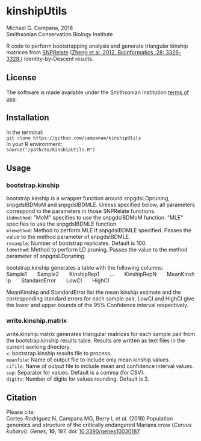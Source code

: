 # kinshipUtils
Michael G. Campana, 2018  
Smithsonian Conservation Biology Institute  

R code to perform bootstrapping analysis and generate triangular kinship matrices from [SNPRelate](https://github.com/zhengxwen/SNPRelate) ([Zheng et al. 2012. Bioinformatics. 28: 3326-3328.](https://academic.oup.com/bioinformatics/article/28/24/3326/245844)) Identity-by-Descent results.  

## License  
The software is made available under the Smithsonian Institution [terms of use](https://www.si.edu/termsofuse).  

## Installation  
In the terminal:  
`git clone https://github.com/campanam/kinshipUtils`  
In your R environment:  
`source("/path/to/kinshipUtils.R")`  

## Usage  
### bootstrap.kinship  
bootstrap.kinship is a wrapper function around snpgdsLDpruning, snpgdsIBDMoM and snpgdsIBDMLE. Unless specified below, all parameters correspond to the parameters in those SNPRelate functions.  
`ibdmethod`: "MoM" specifies to use the snpgdsIBDMoM function. "MLE" specifies to use the snpgdsIBDMLE function.  
`mlemethod`: Method to perform MLE if snpgdsIBDMLE specified. Passes the value to the method parameter of snpgdsIBDMLE.  
`resample`: Number of bootstrap replicates. Default is 100.  
`ldmethod`: Method to perform LD pruning. Passes the value to the method parameter of snpgdsLDpruning.  

bootstrap.kinship generates a table with the following columns:  
Sample1&nbsp;&nbsp;&nbsp;&nbsp;&nbsp;&nbsp;&nbsp;Sample2&nbsp;&nbsp;&nbsp;&nbsp;&nbsp;&nbsp;&nbsp;KinshipRep1&nbsp;&nbsp;&nbsp;&nbsp;&nbsp;&nbsp;&nbsp;...&nbsp;&nbsp;&nbsp;&nbsp;&nbsp;&nbsp;&nbsp;KinshipRepN&nbsp;&nbsp;&nbsp;&nbsp;&nbsp;&nbsp;&nbsp;MeanKinship&nbsp;&nbsp;&nbsp;&nbsp;&nbsp;&nbsp;&nbsp;StandardError&nbsp;&nbsp;&nbsp;&nbsp;&nbsp;&nbsp;&nbsp;LowCI&nbsp;&nbsp;&nbsp;&nbsp;&nbsp;&nbsp;&nbsp;HighCI

MeanKinship and StandardError list the mean kinship estimate and the corresponding standard errors for each sample pair. LowCI and HighCI give the lower and upper bounds of the 95% Confidence interval respectively.  

### write.kinship.matrix  
write.kinship.matrix generates triangular matrices for each sample pair from the bootstrap.kinship results table. Results are written as text files in the current working directory.  
`x`: bootstrap.kinship results file to process.  
`meanfile`: Name of output file to include only mean kinship values.  
`cifile`: Name of output file to include mean and confidence interval values.  
`sep`: Separator for values. Default is a comma (for CSV).  
`digits`: Number of digits for values rounding. Default is 3.  

## Citation  
Please cite:  
Cortes-Rodriguez N, Campana MG, Berry L *et al.* (2019) Population genomics and structure of the critically endangered Mariana crow (*Corvus kubaryi*). *Genes*, __10__, 187. doi: [10.3390/genes10030187](https://www.mdpi.com/2073-4425/10/3/187/htm).  
